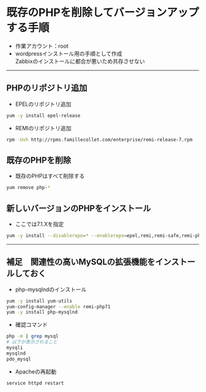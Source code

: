 # 既存のPHPを削除してバージョンアップする手順

* 作業アカウント：root
* wordpressインストール用の手順として作成  
Zabbixのインストールに都合が悪いため共存させない

***

## PHPのリポジトリ追加

* EPELのリポジトリ追加

```bash
yum -y install epel-release
```

* REMIのリポジトリ追加

```bash
rpm -Uvh http://rpms.famillecollet.com/enterprise/remi-release-7.rpm
```

## 既存のPHPを削除

* 既存のPHPはすべて削除する

```bash
yum remove php-*
```

## 新しいバージョンのPHPをインストール

* ここでは7.1.Xを指定

```bash
yum -y install --disablerepo=* --enablerepo=epel,remi,remi-safe,remi-php71 php
```

***

## 補足　関連性の高いMySQLの拡張機能をインストールしておく

* php-mysqlndのインストール

```bash
yum -y install yum-utils
yum-config-manager --enable remi-php71
yum -y install php-mysqlnd
```

* 確認コマンド

```bash
php -m | grep mysql
# 以下が表示されること
mysqli
mysqlnd
pdo_mysql
```

* Apacheの再起動

```bash
service httpd restart
```

